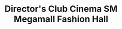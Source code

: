 ---
addr: ' SM Megamall Fashion Hall'
city: Mandaluyong
country: Philippines
description: SM Megamall Fashion Hall (at Epifanio de los Santos Ave.) Mandaluyong
  City Lungsod ng Mandaluyong
id: 52ee257f11d2e95a9fcb7d6c
lat: 14.58357056101344
lng: 121.05601148301318
title: Director's Club Cinema SM Megamall Fashion Hall
venue: Director's Club Cinema
---